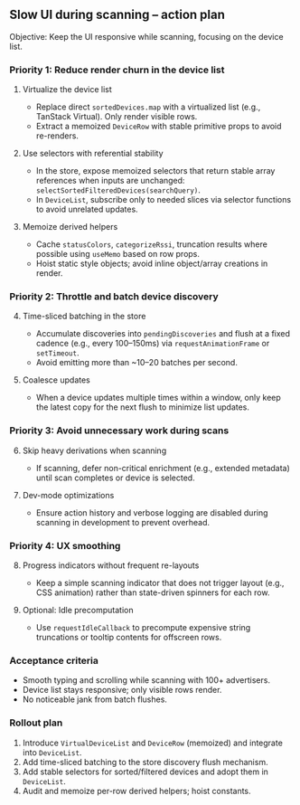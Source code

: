 ## Slow UI during scanning – action plan

Objective: Keep the UI responsive while scanning, focusing on the device list.

### Priority 1: Reduce render churn in the device list
1) Virtualize the device list
   - Replace direct `sortedDevices.map` with a virtualized list (e.g., TanStack Virtual). Only render visible rows.
   - Extract a memoized `DeviceRow` with stable primitive props to avoid re-renders.

2) Use selectors with referential stability
   - In the store, expose memoized selectors that return stable array references when inputs are unchanged: `selectSortedFilteredDevices(searchQuery)`.
   - In `DeviceList`, subscribe only to needed slices via selector functions to avoid unrelated updates.

3) Memoize derived helpers
   - Cache `statusColors`, `categorizeRssi`, truncation results where possible using `useMemo` based on row props.
   - Hoist static style objects; avoid inline object/array creations in render.

### Priority 2: Throttle and batch device discovery
4) Time-sliced batching in the store
   - Accumulate discoveries into `pendingDiscoveries` and flush at a fixed cadence (e.g., every 100–150ms) via `requestAnimationFrame` or `setTimeout`.
   - Avoid emitting more than ~10–20 batches per second.

5) Coalesce updates
   - When a device updates multiple times within a window, only keep the latest copy for the next flush to minimize list updates.

### Priority 3: Avoid unnecessary work during scans
6) Skip heavy derivations when scanning
   - If scanning, defer non-critical enrichment (e.g., extended metadata) until scan completes or device is selected.

7) Dev-mode optimizations
   - Ensure action history and verbose logging are disabled during scanning in development to prevent overhead.

### Priority 4: UX smoothing
8) Progress indicators without frequent re-layouts
   - Keep a simple scanning indicator that does not trigger layout (e.g., CSS animation) rather than state-driven spinners for each row.

9) Optional: Idle precomputation
   - Use `requestIdleCallback` to precompute expensive string truncations or tooltip contents for offscreen rows.

### Acceptance criteria
- Smooth typing and scrolling while scanning with 100+ advertisers.
- Device list stays responsive; only visible rows render.
- No noticeable jank from batch flushes.

### Rollout plan
1) Introduce `VirtualDeviceList` and `DeviceRow` (memoized) and integrate into `DeviceList`.
2) Add time-sliced batching to the store discovery flush mechanism.
3) Add stable selectors for sorted/filtered devices and adopt them in `DeviceList`.
4) Audit and memoize per-row derived helpers; hoist constants.


